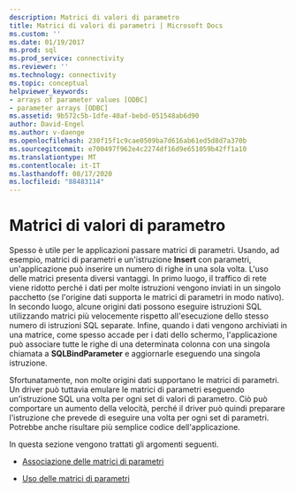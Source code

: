 ```yaml
---
description: Matrici di valori di parametro
title: Matrici di valori di parametri | Microsoft Docs
ms.custom: ''
ms.date: 01/19/2017
ms.prod: sql
ms.prod_service: connectivity
ms.reviewer: ''
ms.technology: connectivity
ms.topic: conceptual
helpviewer_keywords:
- arrays of parameter values [ODBC]
- parameter arrays [ODBC]
ms.assetid: 9b572c5b-1dfe-40af-bebd-051548ab6d90
author: David-Engel
ms.author: v-daenge
ms.openlocfilehash: 230f15f1c9cae0509ba7d616ab61ed5d8d7a370b
ms.sourcegitcommit: e700497f962e4c2274df16d9e651059b42ff1a10
ms.translationtype: MT
ms.contentlocale: it-IT
ms.lasthandoff: 08/17/2020
ms.locfileid: "88483114"
---
```

# <a name="arrays-of-parameter-values"></a>Matrici di valori di parametro
Spesso è utile per le applicazioni passare matrici di parametri. Usando, ad esempio, matrici di parametri e un'istruzione **Insert** con parametri, un'applicazione può inserire un numero di righe in una sola volta. L'uso delle matrici presenta diversi vantaggi. In primo luogo, il traffico di rete viene ridotto perché i dati per molte istruzioni vengono inviati in un singolo pacchetto (se l'origine dati supporta le matrici di parametri in modo nativo). In secondo luogo, alcune origini dati possono eseguire istruzioni SQL utilizzando matrici più velocemente rispetto all'esecuzione dello stesso numero di istruzioni SQL separate. Infine, quando i dati vengono archiviati in una matrice, come spesso accade per i dati dello schermo, l'applicazione può associare tutte le righe di una determinata colonna con una singola chiamata a **SQLBindParameter** e aggiornarle eseguendo una singola istruzione.  
  
 Sfortunatamente, non molte origini dati supportano le matrici di parametri. Un driver può tuttavia emulare le matrici di parametri eseguendo un'istruzione SQL una volta per ogni set di valori di parametro. Ciò può comportare un aumento della velocità, perché il driver può quindi preparare l'istruzione che prevede di eseguire una volta per ogni set di parametri. Potrebbe anche risultare più semplice codice dell'applicazione.  
  
 In questa sezione vengono trattati gli argomenti seguenti.  
  
-   [Associazione delle matrici di parametri](../../../odbc/reference/develop-app/binding-arrays-of-parameters.md)  
  
-   [Uso delle matrici di parametri](../../../odbc/reference/develop-app/using-arrays-of-parameters.md)
